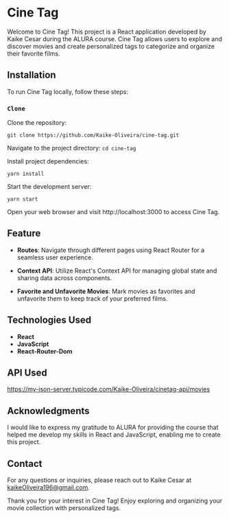 # Cine Tag

Welcome to Cine Tag! This project is a React application developed by Kaike Cesar during the ALURA course. Cine Tag allows users to explore and discover movies and create personalized tags to categorize and organize their favorite films.

## Installation

To run Cine Tag locally, follow these steps:

### `Clone`

Clone the repository:

```git clone https://github.com/Kaike-Oliveira/cine-tag.git```

Navigate to the project directory:
```cd cine-tag```

Install project dependencies:

```yarn install```

Start the development server:

```yarn start```

Open your web browser and visit http://localhost:3000 to access Cine Tag.

## Feature

* **Routes**: Navigate through different pages using React Router for a seamless user experience.

* **Context API**: Utilize React's Context API for managing global state and sharing data across components.

* **Favorite and Unfavorite Movies**: Mark movies as favorites and unfavorite them to keep track of your preferred films.

## Technologies Used

* **React**
* **JavaScript**
* **React-Router-Dom**

## API Used
https://my-json-server.typicode.com/Kaike-Oliveira/cinetag-api/movies

## Acknowledgments

I would like to express my gratitude to ALURA for providing the course that helped me develop my skills in React and JavaScript, enabling me to create this project.

## Contact
For any questions or inquiries, please reach out to Kaike Cesar at kaikeOliveira196@gmail.com.

Thank you for your interest in Cine Tag! Enjoy exploring and organizing your movie collection with personalized tags.